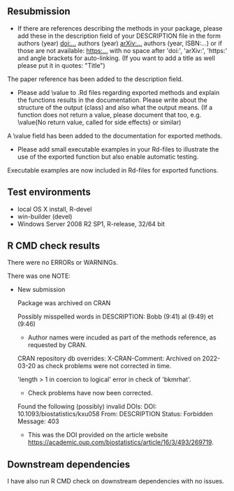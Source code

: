 ## Resubmission

* If there are references describing the methods in your package, please
  add these in the description field of your DESCRIPTION file in the form
  authors (year) <doi:...>
  authors (year) <arXiv:...>
  authors (year, ISBN:...)
  or if those are not available: <https:...>
  with no space after 'doi:', 'arXiv:', 'https:' and angle brackets for
  auto-linking.
  (If you want to add a title as well please put it in quotes: "Title")
  
The paper reference has been added to the description field.

* Please add \value to .Rd files regarding exported methods and explain
  the functions results in the documentation. Please write about the
  structure of the output (class) and also what the output means. (If a
  function does not return a value, please document that too, e.g.
  \value{No return value, called for side effects} or similar)
  
A \value field has been added to the documentation for exported methods. 

* Please add small executable examples in your Rd-files to illustrate the
  use of the exported function but also enable automatic testing.
  
Executable examples are now included in Rd-files for exported functions.

## Test environments
* local OS X install, R-devel
* win-builder (devel)
* Windows Server 2008 R2 SP1, R-release, 32/64 bit

## R CMD check results
There were no ERRORs or WARNINGs.

There was one NOTE:

* New submission

  Package was archived on CRAN

  Possibly misspelled words in DESCRIPTION:
    Bobb (9:41)
    al (9:49)
    et (9:46)
    
    * Author names were incuded as part of the methods reference, as requested by CRAN.
    
  CRAN repository db overrides:
    X-CRAN-Comment: Archived on 2022-03-20 as check problems were not
      corrected in time.

    'length > 1 in coercion to logical' error in check of 'bkmrhat'.

    * Check problems have now been corrected. 

  Found the following (possibly) invalid DOIs:
    DOI: 10.1093/biostatistics/kxu058
      From: DESCRIPTION
      Status: Forbidden
      Message: 403
      
    * This was the DOI provided on the article website <https://academic.oup.com/biostatistics/article/16/3/493/269719>.

## Downstream dependencies
I have also run R CMD check on downstream dependencies with no issues.
